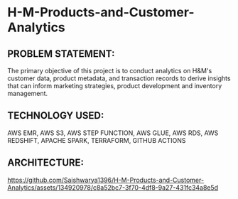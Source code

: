 # H-M-Products-and-Customer-Analytics

## PROBLEM STATEMENT:
The primary objective of this project is to conduct analytics on H&M's customer data, product metadata, and transaction records to derive insights that can inform marketing strategies, product development and inventory management.

## TECHNOLOGY USED:
AWS EMR, AWS S3, AWS STEP FUNCTION, AWS GLUE, AWS RDS, AWS REDSHIFT, APACHE SPARK, TERRAFORM, GITHUB ACTIONS 

## ARCHITECTURE:

https://github.com/Saishwarya1396/H-M-Products-and-Customer-Analytics/assets/134920978/c8a52bc7-3f70-4df8-9a27-431fc34a8e5d


